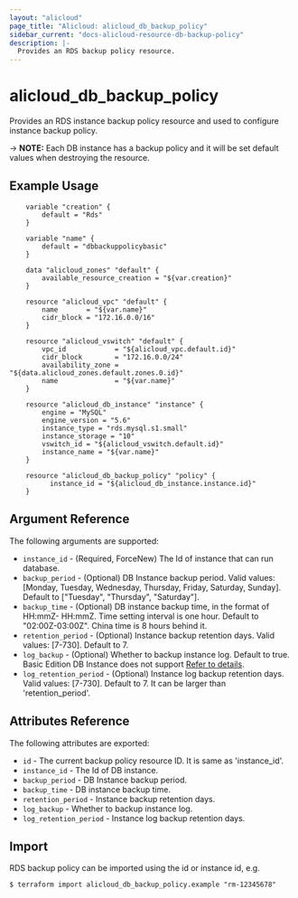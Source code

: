 ```yaml
---
layout: "alicloud"
page_title: "Alicloud: alicloud_db_backup_policy"
sidebar_current: "docs-alicloud-resource-db-backup-policy"
description: |-
  Provides an RDS backup policy resource.
---
```


# alicloud\_db\_backup\_policy

Provides an RDS instance backup policy resource and used to configure instance backup policy.

-> **NOTE:** Each DB instance has a backup policy and it will be set default values when destroying the resource.

## Example Usage

```
    variable "creation" {
		default = "Rds"
	}

	variable "name" {
		default = "dbbackuppolicybasic"
	}

    data "alicloud_zones" "default" {
        available_resource_creation = "${var.creation}"
    }

    resource "alicloud_vpc" "default" {
        name       = "${var.name}"
        cidr_block = "172.16.0.0/16"
    }

    resource "alicloud_vswitch" "default" {
        vpc_id            = "${alicloud_vpc.default.id}"
        cidr_block        = "172.16.0.0/24"
        availability_zone = "${data.alicloud_zones.default.zones.0.id}"
        name              = "${var.name}"
    }
    
	resource "alicloud_db_instance" "instance" {
		engine = "MySQL"
		engine_version = "5.6"
		instance_type = "rds.mysql.s1.small"
		instance_storage = "10"
		vswitch_id = "${alicloud_vswitch.default.id}"
		instance_name = "${var.name}"
	}

	resource "alicloud_db_backup_policy" "policy" {
		  instance_id = "${alicloud_db_instance.instance.id}"
	}
```

## Argument Reference

The following arguments are supported:

* `instance_id` - (Required, ForceNew) The Id of instance that can run database.
* `backup_period` - (Optional) DB Instance backup period. Valid values: [Monday, Tuesday, Wednesday, Thursday, Friday, Saturday, Sunday]. Default to ["Tuesday", "Thursday", "Saturday"].
* `backup_time` - (Optional) DB instance backup time, in the format of HH:mmZ- HH:mmZ. Time setting interval is one hour. Default to "02:00Z-03:00Z". China time is 8 hours behind it.
* `retention_period` - (Optional) Instance backup retention days. Valid values: [7-730]. Default to 7.
* `log_backup` - (Optional) Whether to backup instance log. Default to true. Basic Edition DB Instance does not support [Refer to details](https://www.alibabacloud.com/help/doc-detail/55665.htm).
* `log_retention_period` - (Optional) Instance log backup retention days. Valid values: [7-730]. Default to 7. It can be larger than 'retention_period'.

## Attributes Reference

The following attributes are exported:

* `id` - The current backup policy resource ID. It is same as 'instance_id'.
* `instance_id` - The Id of DB instance.
* `backup_period` - DB Instance backup period.
* `backup_time` - DB instance backup time.
* `retention_period` - Instance backup retention days.
* `log_backup` - Whether to backup instance log.
* `log_retention_period` - Instance log backup retention days.

## Import

RDS backup policy can be imported using the id or instance id, e.g.

```
$ terraform import alicloud_db_backup_policy.example "rm-12345678"
```

